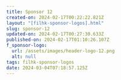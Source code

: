 ```yaml
---
title: Sponsor 12
created-on: 2024-02-17T00:22:22.821Z
layout: "[filhk-sponsor-logos].html"
slug: sponsor-12
updated-on: 2024-02-17T00:27:30.633Z
published-on: 2024-02-17T01:10:26.107Z
f_sponsor-logo:
  url: /assets/images/header-logo-12.png
  alt: null
tags: filhk-sponsor-logos
date: 2024-03-04T07:18:57.125Z
---
```

